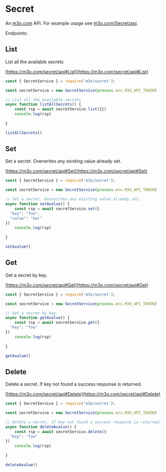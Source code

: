 # Secret

An [m3o.com](https://m3o.com) API. For example usage see [m3o.com/Secret/api](https://m3o.com/Secret/api).

Endpoints:

## List

List all the available secrets


[https://m3o.com/secret/api#List](https://m3o.com/secret/api#List)

```js
const { SecretService } = require('m3o/secret');

const secretService = new SecretService(process.env.M3O_API_TOKEN)

// List all the available secrets
async function listAllSecrets() {
	const rsp = await secretService.list({})
	console.log(rsp)
	
}

listAllSecrets()
```
## Set

Set a secret. Overwrites any existing value already set.


[https://m3o.com/secret/api#Set](https://m3o.com/secret/api#Set)

```js
const { SecretService } = require('m3o/secret');

const secretService = new SecretService(process.env.M3O_API_TOKEN)

// Set a secret. Overwrites any existing value already set.
async function setAvalue() {
	const rsp = await secretService.set({
  "key": "foo",
  "value": "bar"
})
	console.log(rsp)
	
}

setAvalue()
```
## Get

Get a secret by key.


[https://m3o.com/secret/api#Get](https://m3o.com/secret/api#Get)

```js
const { SecretService } = require('m3o/secret');

const secretService = new SecretService(process.env.M3O_API_TOKEN)

// Get a secret by key.
async function getAvalue() {
	const rsp = await secretService.get({
  "key": "foo"
})
	console.log(rsp)
	
}

getAvalue()
```
## Delete

Delete a secret. If key not found a success response is returned.


[https://m3o.com/secret/api#Delete](https://m3o.com/secret/api#Delete)

```js
const { SecretService } = require('m3o/secret');

const secretService = new SecretService(process.env.M3O_API_TOKEN)

// Delete a secret. If key not found a success response is returned.
async function deleteAvalue() {
	const rsp = await secretService.delete({
  "key": "foo"
})
	console.log(rsp)
	
}

deleteAvalue()
```
